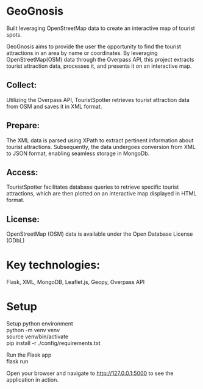 # GeoGnosis
Built leveraging OpenStreetMap data to create an interactive map of tourist spots.

GeoGnosis aims to provide the user the opportunity to find the tourist attractions in an area by name or coordinates. By leveraging OpenStreetMap(OSM) data through the Overpass API, this project extracts tourist attraction data, processes it, and presents it on an interactive map.

## Collect: 
Utilizing the Overpass API, TouristSpotter retrieves tourist attraction data
from OSM and saves it in XML format.

## Prepare: 
The XML data is parsed using XPath to extract pertinent information
about tourist attractions. Subsequently, the data undergoes conversion from XML
to JSON format, enabling seamless storage in MongoDb.

## Access: 
TouristSpotter facilitates database queries to retrieve specific tourist
attractions, which are then plotted on an interactive map displayed in HTML
format.

## License: 
OpenStreetMap (OSM) data is available under the Open Database
License (ODbL)

# Key technologies:  
Flask, XML, MongoDB, Leaflet.js, Geopy, Overpass API

# Setup   

Setup python environment   
python -m venv venv    
source venv/bin/activate    
pip install -r ./config/requirements.txt   

Run the Flask app   
flask run    

Open your browser and navigate to http://127.0.0.1:5000 to see the application in action.   
